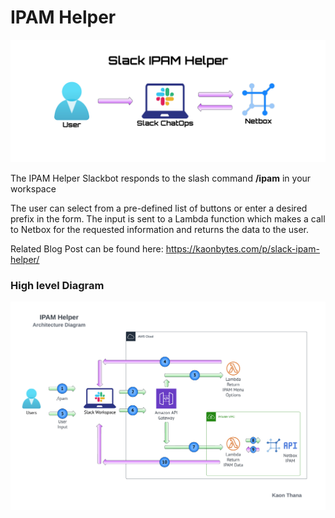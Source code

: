 # IPAM Helper

![](images/ipam-helper-front.png)

The IPAM Helper Slackbot responds to the slash command **/ipam** in your workspace

The user can select from a pre-defined list of buttons or enter a desired prefix in the form. The input is sent to a Lambda function which makes a call to Netbox for the requested information and returns the data to the user.

Related Blog Post can be found here: https://kaonbytes.com/p/slack-ipam-helper/

### High level Diagram

![](images/ipam-helper-arch.png)
